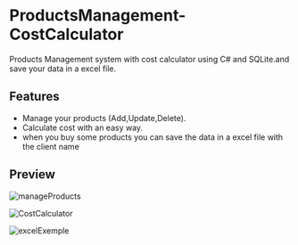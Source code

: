 # ProductsManagement-CostCalculator
Products Management system with cost calculator using C# and SQLite.and save your data in a excel file.


## Features
- Manage your products (Add,Update,Delete).
- Calculate cost with an easy way.
- when you buy some products you can save the data in a excel file with the client name



## Preview
![manageProducts](https://user-images.githubusercontent.com/65148928/176316202-7155358c-c590-423c-b992-2804051c5a36.PNG)

![CostCalculator](https://user-images.githubusercontent.com/65148928/176316209-f2581b93-a625-4cc3-8d4e-cf0022e3a8bd.PNG)

![excelExemple](https://user-images.githubusercontent.com/65148928/176316212-01ce349b-cec8-4739-b255-31ccfb63c804.PNG)
